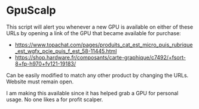 # GpuScalp

This script will alert you whenever a new GPU is available on either of these URLs by opening a link of the GPU that became available for purchase:
- https://www.topachat.com/pages/produits_cat_est_micro_puis_rubrique_est_wgfx_pcie_puis_f_est_58-11445.html
- https://shop.hardware.fr/composants/carte-graphique/c7492/+fsort-8+fp-h970+fv121-19183/

Can be easily modified to match any other product by changing the URLs. 
Website must remain open.

I am making this available since it has helped grab a GPU for personal usage. No one likes a for profit scalper.